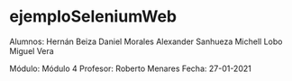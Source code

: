 # ejemploSeleniumWeb

Alumnos:
Hernán Beiza
Daniel Morales
Alexander Sanhueza
Michell Lobo
Miguel Vera

Módulo: Módulo 4
Profesor: Roberto Menares
Fecha: 27-01-2021
